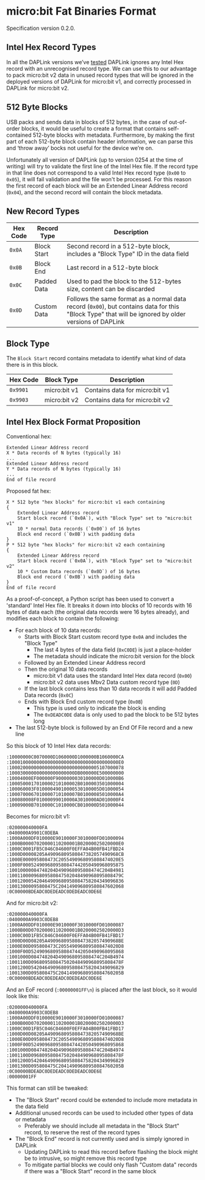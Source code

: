# micro:bit Fat Binaries Format

Specification version 0.2.0.

## Intel Hex Record Types

In all the DAPLink versions we’ve [tested](tests.md) DAPLink ignores any Intel Hex record with an unrecognised record type.
We can use this to our advantage to pack micro:bit v2 data in unused record types that will be ignored in the deployed versions of DAPLink for micro:bit v1, and correctly processed in DAPLink for micro:bit v2.

## 512 Byte Blocks

USB packs and sends data in blocks of 512 bytes, in the case of out-of-order blocks, it would be useful to create a format that contains self-contained 512-byte blocks with metadata.
Furthermore, by making the first part of each 512-byte block contain header information, we can parse this and ‘throw away’ bocks not useful for the device we’re on.

Unfortunately all version of DAPLink (up to version 0254 at the time of writing) will try to validate the first line of the Intel Hex file. If the record type in that line does not correspond to a valid Intel Hex record type (`0x00` to `0x05`), it will fail validation and the file won't be processed.
For this reason the first record of each block will be an Extended Linear Address record (`0x04`), and the second record will contain the block metadata.

## New Record Types

| Hex Code | Record Type | Description |
|----------|-------------|-------------|
| `0x0A`   | Block Start | Second record in a 512-byte block, includes a "Block Type" ID in the data field |
| `0x0B`   | Block End   | Last record in a 512-byte block |
| `0x0C`   | Padded Data | Used to pad the block to the 512-bytes size, content can be discarded |
| `0x0D`   | Custom Data | Follows the same format as a normal data record (`0x00`), but contains data for this "Block Type" that will be ignored by older versions of DAPLink|

## Block Type

The `Block Start` record contains metadata to identify what kind of data there is in this block.

| Hex Code | Block Type   | Description |
|----------|--------------|-------------|
| `0x9901` | micro:bit v1 | Contains data for micro:bit v1 |
| `0x9903` | micro:bit v2 | Contains data for micro:bit v2 |

## Intel Hex Block Format Proposition

Conventional hex:

```
Extended Linear Address record
X * Data records of N bytes (typically 16)
...
Extended Linear Address record
Y * Data records of N bytes (typically 16)
...
End of file record
```

Proposed fat hex:

```
X * 512 byte "hex blocks" for micro:bit v1 each containing
{
    Extended Linear Address record
    Start block record (`0x0A`), with "Block Type" set to "micro:bit v1"
    10 * normal Data records (`0x00`) of 16 bytes
    Block end record (`0x0B`) with padding data
}
P * 512 byte "hex blocks" for micro:bit v2 each containing
{
    Extended Linear Address record
    Start block record (`0x0A`), with "Block Type" set to "micro:bit v2"
    10 * Custom Data records (`0x0D`) of 16 bytes
    Block end record (`0x0B`) with padding data
}
End of file record
```

As a proof-of-concept, a Python script has been used to convert a 'standard' Intel Hex file.
It breaks it down into blocks of 10 records with 16 bytes of data each (the original data records were 16 bytes already), and modifies each block to contain the following:

- For each block of 10 data records:
    - Starts with Block Start custom record type `0x0A` and includes the "Block Type"
        - The last 4 bytes of the data field (`0xC0DE`) is just a place-holder
        - The metadata should indicate the micro:bit version for the block
    - Followed by an Extended Linear Address record
    - Then the original 10 data records
        - micro:bit v1 data uses the standard Intel Hex data record (`0x00`)
        - micro:bit v2 data uses Mbv2 Data custom record type (`0D`)
    - If the last block contains less than 10 data records it will add Padded Data records (`0x0C`)
    - Ends with Block End custom record type (`0x0B`)
        - This type is used only to indicate the block is ending
        - The `0xDEADC0DE` data is only used to pad the block to be 512 bytes long
- The last 512-byte block is followed by an End Of File record and a new line

So this block of 10 Intel Hex data records:

```
:10000000C0070000D1060000D1000000B1060000CA
:1000100000000000000000000000000000000000E0
:100020000000000000000000000000005107000078
:100030000000000000000000DB000000E500000000
:10004000EF000000F9000000030100000D010000B6
:1000500017010000210100002B0100003501000004
:100060003F01000049010000530100005D01000054
:1000700067010000710100007B01000085010000A4
:100080008F01000099010000A3010000AD010000F4
:10009000B7010000C1010000CB010000D501000044
```

Becomes for micro:bit v1:

```
:020000040000FA
:0400000A9901C0DEBA
:1000A000DF010000E9010000F3010000FD01000094
:1000B00007020000110200001B02000025020000E0
:1000C0001FB5C046C04600F0EFFA04B00FB41FBD24
:1000D00008205A49096809580847382057490968CB
:1000E000095808473C2055490968095808474020E5
:1000F0005249096809580847442050490968095875
:10010000084748204D490968095808474C204B4981
:10011000096809580847502048490968095808479C
:100120005420464909680958084758204349096836
:10013000095808475C204149096809580847602068
:0C00000BDEADC0DEDEADC0DEDEADC0DE6E
```

And for micro:bit v2:

```
:020000040000FA
:0400000A9903C0DEB8
:1000A00DDF010000E9010000F3010000FD01000087
:1000B00D07020000110200001B02000025020000D3
:1000C00D1FB5C046C04600F0EFFA04B00FB41FBD17
:1000D00D08205A49096809580847382057490968BE
:1000E00D095808473C2055490968095808474020D8
:1000F00D5249096809580847442050490968095868
:1001000D084748204D490968095808474C204B4974
:1001100D096809580847502048490968095808478F
:1001200D5420464909680958084758204349096829
:1001300D095808475C20414909680958084760205B
:0C00000BDEADC0DEDEADC0DEDEADC0DE6E
```

And an EoF record (`:00000001FF\n`) is placed after the last block, so it would look like this:

```
:020000040000FA
:0400000A9903C0DEB8
:1000A00DDF010000E9010000F3010000FD01000087
:1000B00D07020000110200001B02000025020000D3
:1000C00D1FB5C046C04600F0EFFA04B00FB41FBD17
:1000D00D08205A49096809580847382057490968BE
:1000E00D095808473C2055490968095808474020D8
:1000F00D5249096809580847442050490968095868
:1001000D084748204D490968095808474C204B4974
:1001100D096809580847502048490968095808478F
:1001200D5420464909680958084758204349096829
:1001300D095808475C20414909680958084760205B
:0C00000BDEADC0DEDEADC0DEDEADC0DE6E
:00000001FF

```

This format can still be tweaked:

- The "Block Start" record could be extended to include more metadata in the data field
- Additional unused records can be used to included other types of data or metadata
    - Preferably we should include all metadata in the "Block Start" record, to reserve the rest of the record types
- The "Block End" record is not currently used and is simply ignored in DAPLink
    - Updating DAPLink to read this record before flashing the block might be to intrusive, so might remove this record type
    - To mitigate partial blocks we could only flash "Custom data" records if there was a "Block Start" record in the same block
